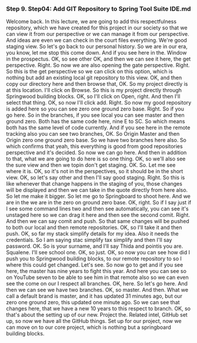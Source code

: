 
### Step 9. Step04: Add GIT Repository to Spring Tool Suite IDE.md
Welcome back. In this lecture, we are going to add this respectfulness repository, which we have created for this project in our society so that we can view it from our perspective or we can manage it from our perspective. And ideas are even we can check in the court files everything. We're good staging view. So let's go back to our personal history. So we are in our era, you know, let me stop this come down. And if you see here in the. Window in the prospectus. OK, so see other OK, and then we can see it here, the get perspective. Right. So now we are also opening the gate perspective. Right. So this is the get perspective so we can click on this option, which is nothing but add an existing local git repository to this view. OK, and then copy our directory here and then browse that, OK. So my project directly is at this location. I'll click on Browse. So this is my project directly through Springwood building blocks. OK, so I'll click on Open, right. And then I'll select that thing. OK, so now I'll click add. Right. So now my good repository is added here so you can see zero one ground zero base. Right. So if you go here. So in the branches, if you see local you can see master and then ground zero. Both has the same code here, nine E to SC. So which means both has the same level of code currently. And if you see here in the remote tracking also you can see two branches, OK. So Origin Master and then Origin zero one ground zero base. So we have two branches here also. So which confirms that yeah, this everything is good from good repositories perspective and it's decided. So now we can go here. And then in addition to that, what we are going to do here is so one thing. OK, so we'll also see the sure view and then we topin don't get staging. OK. So. Let me see where it is. OK, so it's not in the perspectives, so it should be in the short view. OK, so let's say other and then I'll say good staging. Right. So this is like whenever that change happens in the staging of you, those changes will be displayed and then we can take in the quote directly from here also. So let me make it bigger. So let me go to Springboard to shoot here. And we are in the we are in the zero on ground zero base. OK, right. So if I say just if I see some command lines two and then see automatically, you can see it's unstaged here so we can drag it here and then see the second comit. Right. And then we can say comit and push. So that same changes will be pushed to both our local and then remote repositories. OK, so I'll take it and then push. OK, so far my stack simplify details for my idea. Also it needs the credentials. So I am saying stac simplify tax simplify and then I'll say password. OK. So is your surname, and I'll say Thida and pointis you are. Squalene. I'll see school one. OK, so just. OK, so now you can see how did I push you to Springwood building blocks, to our remote repository to so I where this could get changed. Let's see. So now go to get and if you see here, the master has nine years to fight this year. And here you can see so on YouTube seven to be able to see him in that remote also so we can even see the come on our I respect all branches. OK, here. So let's go here. And then we can see we have two branches. OK, so master. And then. What we call a default brand is master, and it has updated 31 minutes ago, but our zero one ground zero, this updated one minute ago. So we can see that changes here, that we have a new 10 years to this respect to branch. OK, so that's about the setting up of our new. Project the. Related intel, GitHub set up, so now we have all the GitHub things. Set up for our project, now we can move on to our core project, which is nothing but a springboard building blocks.   